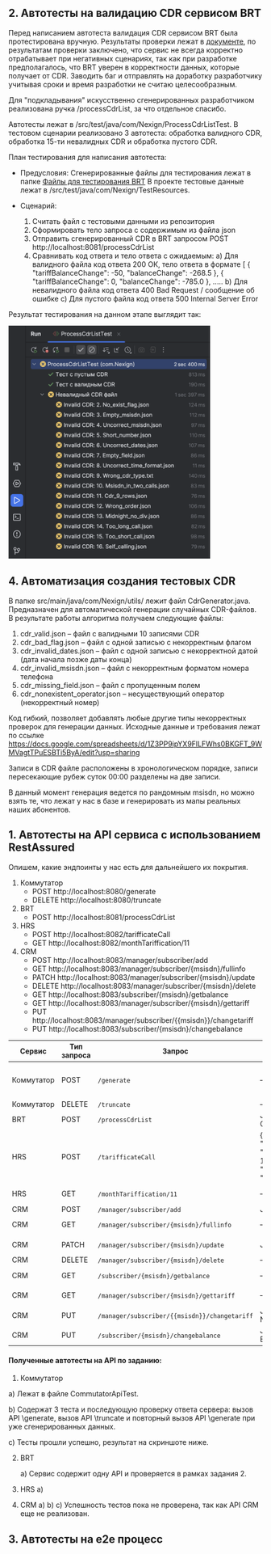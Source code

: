 ## 2. Автотесты на валидацию CDR сервисом BRT

Перед написанием автотеста валидация CDR сервисом BRT была протестирована вручную. Результаты проверки лежат в [документе](https://docs.google.com/spreadsheets/d/1Z3PP9ipYX9FlLFWhs0BKGFT_9WMVagtTPuESBTi5ByA/edit?usp=sharing), по результатам проверки заключено, что сервис не всегда корректно отрабатывает при негативных сценариях, так как при разработке предполагалось, что BRT уверен в корректности данных, которые получает от CDR. Заводить баг и отправлять на доработку разработчику учитывая сроки и время разработки не считаю целесообразным. 

Для "подкладывания" искусственно сгенерированных разработчиком реализована ручка /processCdrList, за что отдельное спасибо. 

Автотесты лежат в /src/test/java/com/Nexign/ProcessCdrListTest. В тестовом сценарии реализовано 3 автотеста: обработка валидного CDR, обработка 15-ти невалидных CDR и обработка пустого CDR.  

План тестирования для написания автотеста:
- Предусловия: 
Сгенерированные файлы для тестирования лежат в папке [Файлы для тестирования BRT](https://drive.google.com/drive/folders/17oAoHgWyYd8rFhmL_HNaUA-M7aJ1ccWh)
В проекте тестовые данные лежат в /src/test/java/com/Nexign/TestResources.

- Сценарий:
  1. Считать файл с тестовыми данными из репозитория
  2. Сформировать тело запроса с содержимым из файла json
  3. Отправить сгенерированный CDR в BRT запросом POST http://localhost:8081/processCdrList
  4. Сравнивать код ответа и тело ответа с ожидаемым:
     а) Для валидного файла код ответа 200 ОК, тело ответа в формате
     [
    {
        "tariffBalanceChange": -50,
        "balanceChange": -268.5
    },
    {
        "tariffBalanceChange": 0,
        "balanceChange": -785.0
    }, .....
     b) Для невалидного файла код ответа 400 Bad Request / сообщение об ошибке
     с) Для пустого файла код ответа 500 Internal Server Error

Результат тестирования на данном этапе выглядит так: 

<img src="Test_results.png" width="400" alt="Скриншот результата" />


## 4. Автоматизация создания тестовых CDR

В папке src/main/java/com/Nexign/utils/ лежит файл CdrGenerator.java. Предназначен для автоматической генерации случайных CDR-файлов. В результате работы алгоритма получаем следующие файлы:

1. cdr_valid.json – файл с валидными 10 записями CDR 
2. cdr_bad_flag.json – файл с одной записью с некорректным флагом
3. cdr_invalid_dates.json – файл с одной записью с некорректной датой (дата начала позже даты конца)
4. cdr_invalid_msisdn.json – файл с некорректным форматом номера телефона 
4. cdr_missing_field.json – файл с пропущенным полем
5. cdr_nonexistent_operator.json – несуществующий оператор (некорректный номер)

Код гибкий, позволяет добавлять любые другие типы некорректных проверок для генерации данных. Исходные данные и требования лежат по ссылке https://docs.google.com/spreadsheets/d/1Z3PP9ipYX9FlLFWhs0BKGFT_9WMVagtTPuESBTi5ByA/edit?usp=sharing

Записи в CDR файле расположены в хронологическом порядке, записи пересекающие рубеж суток 00:00 разделены на две записи.

В данный момент генерация ведется по рандомным msisdn, но можно взять те, что лежат у нас в базе и генерировать из мапы реальных наших абонентов.


## 1. Автотесты на API сервиса с использованием RestAssured

Опишем, какие эндпоинты у нас есть для дальнейшего их покрытия. 

1. Коммутатор
   - POST http://localhost:8080/generate
   - DELETE http://localhost:8080/truncate
2. BRT
   - POST http://localhost:8081/processCdrList
3. HRS
   - POST http://localhost:8082/tarifficateCall
   - GET http://localhost:8082/monthTariffication/11
4. CRM
   - POST http://localhost:8083/manager/subscriber/add
   - GET http://localhost:8083/manager/subscriber/{msisdn}/fullinfo
   - PATCH http://localhost:8083/manager/subscriber/{msisdn}/update
   - DELETE http://localhost:8083/manager/subscriber/{msisdn}/delete
   - GET http://localhost:8083/subscriber/{msisdn}/getbalance
   - GET http://localhost:8083/manager/subscriber/{msisdn}/gettariff
   - PUT http://localhost:8083/manager/subscriber/{{msisdn}}/changetariff
   - PUT http://localhost:8083/subscriber/{msisdn}/changebalance

| Сервис      | Тип запроса | Запрос                                         | Тело запроса            | Код ответа   | Ответ                 | Покрытие                    |
|-------------|-------------|------------------------------------------------|-------------------------|--------------|-----------------------|---------------------------  |
| Коммутатор  | POST        | `/generate`                                    | —                       | 200 ОК       | {num} rows genetated  | Отправить запрос, проверить ответ      |
| Коммутатор  | DELETE      | `/truncate`                                    | —                       | 204          | -                     |(?)                          |
| BRT         | POST        | `/processCdrList`                              | JSON-массив CDR         | 200 ОК       | -                     | Покрыт в задании 2          |
| HRS         | POST        | `/tarifficateCall`                             | {"minutes": 10, "callType": 1, "isRomashkaCall": 1, "tariffId": 12, "tariffBalance": 6, "balance": 0.0}        | 200 ОК       | -                     | Покрыть основные сценарии для ТП              |
| HRS         | GET         | `/monthTariffication/11`                       | —                       | 200 ОК       | tarif info            | Покрыть       |
| CRM         | POST        | `/manager/subscriber/add`                      | JSON SubInfo            | 201          | -                     |               |
| CRM         | GET         | `/manager/subscriber/{msisdn}/fullinfo`        | —                       | 200 ОК       | -                     |               |
| CRM         | PATCH       | `/manager/subscriber/{msisdn}/update`          | JSON SubInfo            | 200 ОК       | -                     |               |
| CRM         | DELETE      | `/manager/subscriber/{msisdn}/delete`          | —                       | 204          | Deleted               |               |
| CRM         | GET         | `/subscriber/{msisdn}/getbalance`              | —                       | 200 ОК       | -                     |               |
| CRM         | GET         | `/manager/subscriber/{msisdn}/gettariff`       | —                       | 200 ОК       | -                     |               |
| CRM         | PUT         | `/manager/subscriber/{{msisdn}}/changetariff`  | JSON NewTariffInfo      | 200 ОК       | -                     |               |
| CRM         | PUT         | `/subscriber/{msisdn}/changebalance`           | JSON BalanceTopUp       | 200 ОК       | -                     |               |


#### Полученные автотесты на API по заданию: 
1) Коммутатор
   
  а) Лежат в файле CommutatorApiTest.
  
  b) Содержат 3 теста и последующую проверку ответа сервера: вызов API \generate, вызов API \truncate и повторный вызов API \generate при уже сгенерированных данных.
  
  c) Тесты прошли успешно, результат на скриншоте ниже.

2) BRT
   
   а) Сервис содержит одну API и проверяется в рамках задания 2.
5) HRS
  а) 
6) CRM
  а)
  b)
  c) Успешность тестов пока не проверена, так как API CRM еще не реализован.

## 3. Автотесты на e2e процесс
